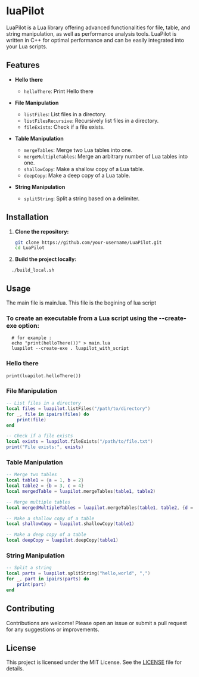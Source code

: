 # luaPilot

LuaPilot is a Lua library offering advanced functionalities for file, table, and string manipulation, as well as performance analysis tools. LuaPilot is written in C++ for optimal performance and can be easily integrated into your Lua scripts.

## Features

- **Hello there**
  - `helloThere`: Print Hello there

- **File Manipulation**
  - `listFiles`: List files in a directory.
  - `listFilesRecursive`: Recursively list files in a directory.
  - `fileExists`: Check if a file exists.

- **Table Manipulation**
  - `mergeTables`: Merge two Lua tables into one.
  - `mergeMultipleTables`: Merge an arbitrary number of Lua tables into one.
  - `shallowCopy`: Make a shallow copy of a Lua table.
  - `deepCopy`: Make a deep copy of a Lua table.

- **String Manipulation**
  - `splitString`: Split a string based on a delimiter.

## Installation


1. **Clone the repository:**
   ```sh
   git clone https://github.com/your-username/LuaPilot.git
   cd LuaPilot
2. **Build the project locally:**
```
  ./build_local.sh
```

## Usage
The main file is main.lua. This file is the begining of lua script

### To create an executable from a Lua script using the --create-exe option:
```
  # for example :
  echo "print(helloThere())" > main.lua
  luapilot --create-exe . luapilot_with_script
```

### Hello there
```
print(luapilot.helloThere())
```

### File Manipulation
```lua
-- List files in a directory
local files = luapilot.listFiles("/path/to/directory")
for _, file in ipairs(files) do
    print(file)
end

-- Check if a file exists
local exists = luapilot.fileExists("/path/to/file.txt")
print("File exists:", exists)
```

### Table Manipulation
```lua
-- Merge two tables
local table1 = {a = 1, b = 2}
local table2 = {b = 3, c = 4}
local mergedTable = luapilot.mergeTables(table1, table2)

-- Merge multiple tables
local mergedMultipleTables = luapilot.mergeTables(table1, table2, {d = 5}, {e = 6})

-- Make a shallow copy of a table
local shallowCopy = luapilot.shallowCopy(table1)

-- Make a deep copy of a table
local deepCopy = luapilot.deepCopy(table1)
```

### String Manipulation
```lua
-- Split a string
local parts = luapilot.splitString("hello,world", ",")
for _, part in ipairs(parts) do
    print(part)
end
```

## Contributing

Contributions are welcome! Please open an issue or submit a pull request for any suggestions or improvements.

## License

This project is licensed under the MIT License. See the [LICENSE](https://opensource.org/licenses/MIT) file for details.
